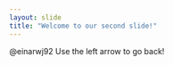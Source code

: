 ```yaml
---
layout: slide
title: "Welcome to our second slide!"
---
```

@einarwj92
Use the left arrow to go back!
